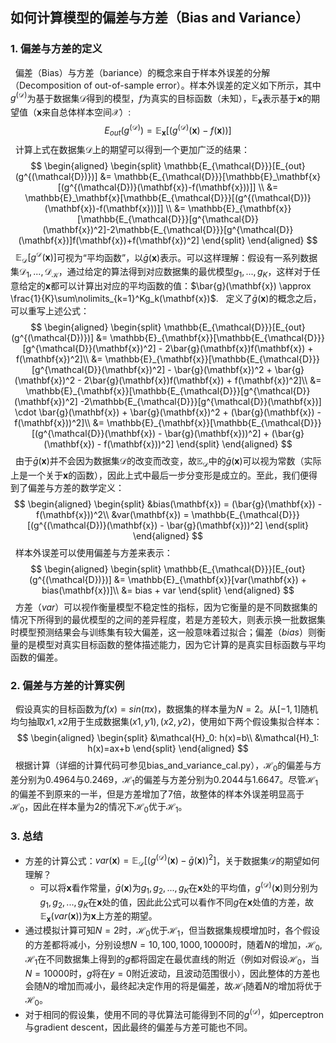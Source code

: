 ## 如何计算模型的偏差与方差（Bias and Variance）

### 1. 偏差与方差的定义

&nbsp;&nbsp;偏差（Bias）与方差（bariance）的概念来自于样本外误差的分解（Decomposition of out-of-sample error）。样本外误差的定义如下所示，其中$g^{(\mathcal{D})}$为基于数据集$\mathcal{D}$得到的模型，$f$为真实的目标函数（未知），$\mathbb{E}_{\mathbf{x}}$表示基于$\mathbf{x}$的期望值（$\mathbf{x}$来自总体样本空间$\mathcal{X}$）:
$$
    E_{out}(g^{(\mathcal{D})}) = \mathbb{E}_\mathbf{x}[(g^{(\mathcal{D})}(\mathbf{x})-f(\mathbf{x}))]
$$
&nbsp;&nbsp;计算上式在数据集$\mathcal{D}$上的期望可以得到一个更加广泛的结果：
$$
\begin{aligned}
\begin{split}
    \mathbb{E_{\mathcal{D}}}[E_{out}(g^{(\mathcal{D})})]
    &= \mathbb{E_{\mathcal{D}}}[\mathbb{E}_\mathbf{x}[(g^{(\mathcal{D})}(\mathbf{x})-f(\mathbf{x}))]] \\
    &= \mathbb{E}_\mathbf{x}[\mathbb{E_{\mathcal{D}}}[(g^{(\mathcal{D})}(\mathbf{x})-f(\mathbf{x}))]] \\
    &= \mathbb{E}_{\mathbf{x}}[\mathbb{E_{\mathcal{D}}}[g^{\mathcal{D}}(\mathbf{x})^2]-2\mathbb{E_{\mathcal{D}}}[g^{\mathcal{D}}(\mathbf{x})]f(\mathbf{x})+f(\mathbf{x})^2]
\end{split}
\end{aligned}
$$
&nbsp;&nbsp;$\mathbb{E_{\mathcal{D}}}[g^{\mathcal{D}}(\mathbf{x})]$可视为“平均函数”，以$\bar{g}(\mathbf{x})$表示。可以这样理解：假设有一系列数据集$\mathcal{D_1},...,\mathcal{D_K}$，通过给定的算法得到对应数据集的最优模型$g_1,...,g_K$，这样对于任意给定的$\mathbf{x}$都可以计算出对应的平均函数的值：$\bar{g}(\mathbf{x}) \approx \frac{1}{K}\sum\nolimits_{k=1}^Kg_k(\mathbf{x})$.
&nbsp;&nbsp;定义了$\bar{g}(\mathbf{x})$的概念之后，可以重写上述公式：
$$
\begin{aligned}
\begin{split}
    \mathbb{E_{\mathcal{D}}}[E_{out}(g^{(\mathcal{D})})]
    &= \mathbb{E}_{\mathbf{x}}[\mathbb{E_{\mathcal{D}}}[g^{\mathcal{D}}(\mathbf{x})^2] - 2\bar{g}(\mathbf{x})f(\mathbf{x}) + f(\mathbf{x})^2]\\
    &= \mathbb{E}_{\mathbf{x}}[\mathbb{E_{\mathcal{D}}}[g^{\mathcal{D}}(\mathbf{x})^2] - \bar{g}(\mathbf{x})^2 + \bar{g}(\mathbf{x})^2 - 2\bar{g}(\mathbf{x})f(\mathbf{x}) + f(\mathbf{x})^2]\\
    &= \mathbb{E}_{\mathbf{x}}[\mathbb{E_{\mathcal{D}}}[g^{\mathcal{D}}(\mathbf{x})^2] -2\mathbb{E_{\mathcal{D}}}[g^{\mathcal{D}}(\mathbf{x})] \cdot \bar{g}(\mathbf{x}) + \bar{g}(\mathbf{x})^2 + (\bar{g}(\mathbf{x}) - f(\mathbf{x}))^2]\\
    &= \mathbb{E}_{\mathbf{x}}[\mathbb{E_{\mathcal{D}}}[(g^{\mathcal{D}}(\mathbf{x}) - \bar{g}(\mathbf{x}))^2] + (\bar{g}(\mathbf{x}) - f(\mathbf{x}))^2]
\end{split}
\end{aligned}
$$
&nbsp;&nbsp;由于$\bar{g}(\mathbf{x})$并不会因为数据集$\mathcal{{D}}$的改变而改变，故$\mathbb{E}_{\mathcal{D}}$中的$\bar{g}(\mathbf{x})$可以视为常数（实际上是一个关于$\mathbf{x}$的函数），因此上式中最后一步分变形是成立的。至此，我们便得到了偏差与方差的数学定义：
$$
\begin{aligned}
\begin{split}
    &bias(\mathbf{x}) = (\bar{g}(\mathbf{x}) - f(\mathbf{x}))^2\\
    &var(\mathbf{x}) = \mathbb{E_{\mathcal{D}}}[(g^{(\mathcal{D})}(\mathbf{x}) - \bar{g}(\mathbf{x}))^2]
\end{split}
\end{aligned}
$$
&nbsp;&nbsp;样本外误差可以使用偏差与方差来表示：
$$
\begin{aligned}
\begin{split}
    \mathbb{E_{\mathcal{D}}}[E_{out}(g^{(\mathcal{D})})] &= \mathbb{E}_{\mathbf{x}}[var(\mathbf{x}) + bias(\mathbf{x})]\\
    &= bias + var
\end{split}
\end{aligned}
$$
&nbsp;&nbsp;方差（$var$）可以视作衡量模型不稳定性的指标，因为它衡量的是不同数据集的情况下所得到的最优模型的之间的差异程度，若是方差较大，则表示换一批数据集时模型预测结果会与训练集有较大偏差，这一般意味着过拟合；偏差（$bias$）则衡量的是模型对真实目标函数的整体描述能力，因为它计算的是真实目标函数与平均函数的偏差。

### 2. 偏差与方差的计算实例

&nbsp;&nbsp;假设真实的目标函数为$f(x) = sin(\pi x)$，数据集的样本量为$N = 2$。从$[-1, 1]$随机均匀抽取$x1, x2$用于生成数据集$(x1,y1), (x2,y2)$，使用如下两个假设集拟合样本：
$$
\begin{aligned}
\begin{split}
    &\mathcal{H}_0: h(x)=b\\
    &\mathcal{H}_1: h(x)=ax+b
\end{split}
\end{aligned}
$$
&nbsp;&nbsp;根据计算（详细的计算代码可参见bias_and_variance_cal.py），$\mathcal{H}_0$的偏差与方差分别为0.4964与0.2469，$\mathcal{H}_1$的偏差与方差分别为0.2044与1.6647。尽管$\mathcal{H}_1$的偏差不到原来的一半，但是方差增加了7倍，故整体的样本外误差明显高于$\mathcal{H}_0$，因此在样本量为2的情况下$\mathcal{H}_0$优于$\mathcal{H}_1$。

### 3. 总结

- 方差的计算公式：$var(\mathbf{x}) = \mathbb{E_{\mathcal{D}}}[(g^{(\mathcal{D})}(\mathbf{x}) - \bar{g}(\mathbf{x}))^2]$，关于数据集$\mathcal{D}$的期望如何理解？
  - 可以将$\mathbf{x}$看作常量，$\bar{g}(\mathbf{x})$为$g_1, g_2,...,g_K$在$\mathbf{x}$处的平均值，$g^{(\mathcal{D})}(\mathbf{x})$则分别为$g_1, g_2,...,g_K$在$\mathbf{x}$处的值，因此此公式可以看作不同$g$在$\mathbf{x}$处值的方差，故$\mathbb{E}_{\mathbf{x}}(var(\mathbf{x}))$为$\mathbf{x}$上方差的期望。
- 通过模拟计算可知$N=2$时，$\mathcal{H}_0$优于$\mathcal{H}_1$，但当数据集规模增加时，各个假设的方差都将减小，分别设想$N=10,100,1000,10000$时，随着$N$的增加，$\mathcal{H}_0$, $\mathcal{H}_1$在不同数据集上得到的$g$都将固定在最优直线的附近（例如对假设$\mathcal{H}_0$，当$N=10000$时，$g$将在$y=0$附近波动，且波动范围很小），因此整体的方差也会随$N$的增加而减小，最终起决定作用的将是偏差，故$\mathcal{H}_1$随着$N$的增加将优于$\mathcal{H}_0$。
- 对于相同的假设集，使用不同的寻优算法可能得到不同的$g^{(\mathcal{D})}$，如perceptron与gradient descent，因此最终的偏差与方差可能也不同。
